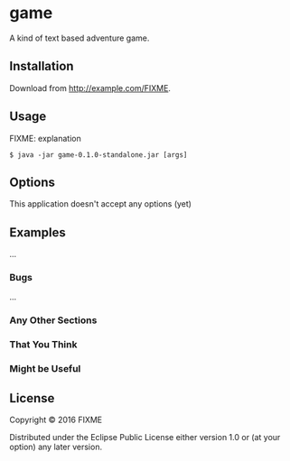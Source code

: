# game

A kind of text based adventure game.

## Installation

Download from http://example.com/FIXME.

## Usage

FIXME: explanation

    $ java -jar game-0.1.0-standalone.jar [args]

## Options

This application doesn't accept any options (yet)

## Examples

...

### Bugs

...

### Any Other Sections
### That You Think
### Might be Useful

## License

Copyright © 2016 FIXME

Distributed under the Eclipse Public License either version 1.0 or (at
your option) any later version.
